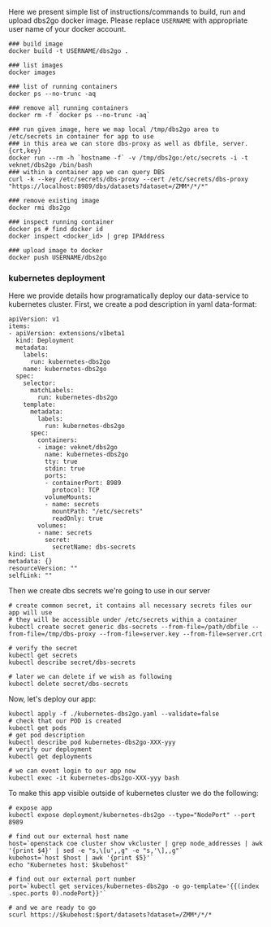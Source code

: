 Here we present simple list of instructions/commands to build, run and upload
dbs2go docker image. Please replace `USERNAME` with appropriate user name
of your docker account.

```
### build image
docker build -t USERNAME/dbs2go .

### list images
docker images

### list of running containers
docker ps --no-trunc -aq

### remove all running containers
docker rm -f `docker ps --no-trunc -aq`

### run given image, here we map local /tmp/dbs2go area to /etc/secrets in container for app to use
### in this area we can store dbs-proxy as well as dbfile, server.{crt,key}
docker run --rm -h `hostname -f` -v /tmp/dbs2go:/etc/secrets -i -t veknet/dbs2go /bin/bash
### within a container app we can query DBS
curl -k --key /etc/secrets/dbs-proxy --cert /etc/secrets/dbs-proxy "https://localhost:8989/dbs/datasets?dataset=/ZMM*/*/*"

### remove existing image
docker rmi dbs2go

### inspect running container
docker ps # find docker id
docker inspect <docker_id> | grep IPAddress

### upload image to docker
docker push USERNAME/dbs2go
```

### kubernetes deployment
Here we provide details how programatically deploy our data-service to
kubernetes cluster. First, we create a pod description in yaml data-format:
```
apiVersion: v1
items:
- apiVersion: extensions/v1beta1
  kind: Deployment
  metadata:
    labels:
      run: kubernetes-dbs2go
    name: kubernetes-dbs2go
  spec:
    selector:
      matchLabels:
        run: kubernetes-dbs2go
    template:
      metadata:
        labels:
          run: kubernetes-dbs2go
      spec:
        containers:
        - image: veknet/dbs2go
          name: kubernetes-dbs2go
          tty: true
          stdin: true
          ports:
          - containerPort: 8989
            protocol: TCP
          volumeMounts:
          - name: secrets
            mountPath: "/etc/secrets"
            readOnly: true
        volumes:
        - name: secrets
          secret:
            secretName: dbs-secrets
kind: List
metadata: {}
resourceVersion: ""
selfLink: ""
```

Then we create dbs secrets we're going to use in our server
```
# create common secret, it contains all necessary secrets files our app will use
# they will be accessible under /etc/secrets within a container
kubectl create secret generic dbs-secrets --from-file=/path/dbfile --from-file=/tmp/dbs-proxy --from-file=server.key --from-file=server.crt

# verify the secret
kubectl get secrets
kubectl describe secret/dbs-secrets

# later we can delete if we wish as following
kubectl delete secret/dbs-secrets
```

Now, let's deploy our app:
```
kubectl apply -f ./kubernetes-dbs2go.yaml --validate=false
# check that our POD is created
kubectl get pods
# get pod description
kubectl describe pod kubernetes-dbs2go-XXX-yyy
# verify our deployment
kubectl get deployments

# we can event login to our app now
kubectl exec -it kubernetes-dbs2go-XXX-yyy bash
```
To make this app visible outside of kubernetes cluster we do the following:
```
# expose app
kubectl expose deployment/kubernetes-dbs2go --type="NodePort" --port 8989

# find out our external host name
host=`openstack coe cluster show vkcluster | grep node_addresses | awk '{print $4}' | sed -e "s,\[u',,g" -e "s,'\],,g"`
kubehost=`host $host | awk '{print $5}'`
echo "Kubernetes host: $kubehost"

# find out our external port number
port=`kubectl get services/kubernetes-dbs2go -o go-template='{{(index .spec.ports 0).nodePort}}'`

# and we are ready to go
scurl https://$kubehost:$port/datasets?dataset=/ZMM*/*/*
```
